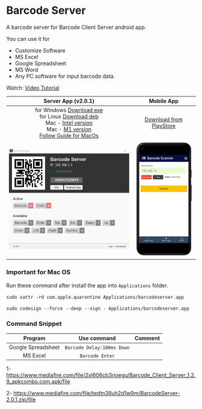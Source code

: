 # Barcode Server
A barcode server for Barcode Client Server android app.

You can use it for
- Customize Software
- MS Excel
- Google Spreadsheet
- MS Word
- Any PC software for input barcode data.


Watch: [Video Tutorial](https://youtu.be/l2qS5Zagm-I)


Server App (v2.0.1)            |  Mobile App
:-------------------------:|:-------------------------:
for Windows [Download exe](https://github.com/haruncpi/barcode-server/releases/download/v2.0.1/BarcodeServer-2.0.1.zip) <br> for Linux [Download deb](https://github.com/haruncpi/barcode-server/releases/download/v2.0.1/barcodeserver_2.0.1_amd64.deb) <br> Mac - [Intel version](https://github.com/haruncpi/barcode-server/releases/download/v2.0.1/barcodeserver-2.0.1-mac-intel.zip) <br> Mac - [M1 version](https://github.com/haruncpi/barcode-server/releases/download/v2.0.1/barcodeserver-2.0.1-mac-m1.zip) <br> [Follow Guide for MacOs](#important-for-mac-os)| [Download from PlayStore](https://play.google.com/store/apps/details?id=com.learn24bd.barcode)
![](barcode-server.png) |  ![](app-preview.png)


### Important for Mac OS
Run these command after install the app into `Applications` folder.

```
sudo xattr -rd com.apple.quarantine Applications/barcodeserver.app
```

```
sudo codesign --force --deep --sign - Applications/barcodeserver.app
```

### Command Snippet

Program            |  Use command |  Comment
:------------------:|:------------:|:----------
Google Spreadsheet | `Barcode Delay:100ms Down` |
MS Excel | `Barcode Enter` |



1- https://www.mediafire.com/file/2xl606cb3rioegu/Barcode_Client_Server_1.2.9_apkcombo.com.apk/file

2- https://www.mediafire.com/file/tedtn38uh2d1w9m/BarcodeServer-2.0.1.zip/file

